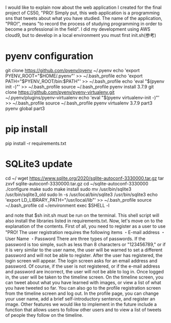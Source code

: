 I would like to explain now about the web application I created for the final project of CS50, "PRO! Simply put, this web application is a programming sns that tweets about what you have studied. The name of the application, "PRO!", means "to record the process of studying programming in order to become a professional in the field".
I did my development using AWS cloud9, but to develop in a local environment you must first
init.sh(参考)
# pyenv configuration
git clone https://github.com/pyenv/pyenv ~/.pyenv
echo 'export PYENV_ROOT="$HOME/.pyenv"' >> ~/.bash_profile
echo 'export PATH="$PYENV_ROOT/bin:$PATH"' >> ~/.bash_profile
echo 'eval "$(pyenv init -)"' >> ~/.bash_profile
source ~/.bash_profile
pyenv install 3.7.9
git clone https://github.com/pyenv/pyenv-virtualenv.git ~/.pyenv/plugins/pyenv-virtualenv
echo 'eval "$(pyenv virtualenv-init -)"' >> ~/.bash_profile
source ~/.bash_profile
pyenv virtualenv 3.7.9 part3
pyenv global part3

# pip install
pip install -r requirements.txt

# SQLite3 update
cd ~/
wget https://www.sqlite.org/2020/sqlite-autoconf-3330000.tar.gz
tar zxvf sqlite-autoconf-3330000.tar.gz
cd ~/sqlite-autoconf-3330000
./configure
make
sudo make install
sudo mv /usr/bin/sqlite3 /usr/bin/sqlite3_old
sudo ln -s /usr/local/bin/sqlite3 /usr/bin/sqlite3
echo 'export LD_LIBRARY_PATH="/usr/local/lib"' >> ~/.bash_profile
source ~/.bash_profile
cd ~/environment
exec $SHELL -l

and note that $sh init.sh must be run on the terminal. This shell script will also install the libraries listed in requirements.txt.
Now, let's move on to the explanation of the contents. First of all, you need to register as a user to use "PRO! The user registration requires the following items
・E-mail address
・User Name
・Password
There are three types of passwords. If the password is too simple, such as less than 8 characters or "123456789," or if it is very similar to the user name, the user will be warned to set a different password and will not be able to register.
After the user has registered, the login screen will appear. The login screen asks for an email address and password. Of course, if the user is not registered, or if the e-mail address and password are incorrect, the user will not be able to log in.
Once logged in, the user will be taken to the timeline screen. On the timeline screen, you can tweet about what you have learned with images, or view a list of what you have tweeted so far. You can also go to the profile registration screen from the timeline screen and log out. In the profile page, you can change your user name, add a brief self-introductory sentence, and register an image.
Other features we would like to implement in the future include a function that allows users to follow other users and to view a list of tweets of people they follow on the timeline.
